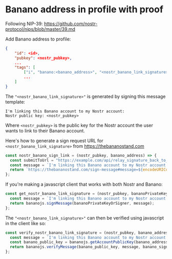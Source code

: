 # Banano address in profile with proof

Following NIP-39:
https://github.com/nostr-protocol/nips/blob/master/39.md

Add Banano address to profile:
```json
{
    "id": <id>,
    "pubkey": <nostr_pubkey>,
    ...
    "tags": [
        ["i", "banano:<banano_address>", "<nostr_banano_link_signature>"],
        ...
    ]
}
```

The `"<nostr_banano_link_signature>"` is generated by signing this message template:
```
I'm linking this Banano account to my Nostr account:
Nostr public key: <nostr_pubkey>
```
Where `<nostr_pubkey>` is the public key for the Nostr account the user wants to link to their Banano account.

Here's how to generate a sign request URL for `<nostr_banano_link_signature>` from https://thebananostand.com
```js
const nostr_banano_sign_link = (nostr_pubkey, banano_address) => {
  const submitToUrl = "https://example.com/api/relay_signature_back_to_nostr_client";
  const message = `I'm linking this Banano account to my Nostr account:\nNostr public key: ${nostr_pubkey}`;
  return `https://thebananostand.com/sign-message#message=${encodeURIComponent(message)}&url=${encodeURIComponent(submitToUrl)}`;
};
```

If you're making a javascript client that works with both Nostr and Banano:
```js
const get_nostr_banano_link_signature = (nostr_pubkey, bananoPrivateKeyOrSigner) => {
  const message = `I'm linking this Banano account to my Nostr account:\nNostr public key: ${nostr_pubkey}`;
  return bananojs.signMessage(bananoPrivateKeyOrSigner, message);
};
```

The `"<nostr_banano_link_signature>"` can then be verified using javascript in the client like so:
```js
const verify_nostr_banano_link_signature = (nostr_pubkey, banano_address, banano_signature) => {
  const message = `I'm linking this Banano account to my Nostr account:\nNostr public key: ${nostr_pubkey}`;
  const banano_public_key = bananojs.getAccountPublicKey(banano_address);
  return bananojs.verifyMessage(banano_public_key, message, banano_signature);
};
```
